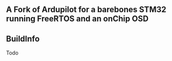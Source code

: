 
A Fork of Ardupilot for a barebones STM32 running FreeRTOS and an onChip OSD
----------------------------------------------------------------------------



BuildInfo
---------

Todo


